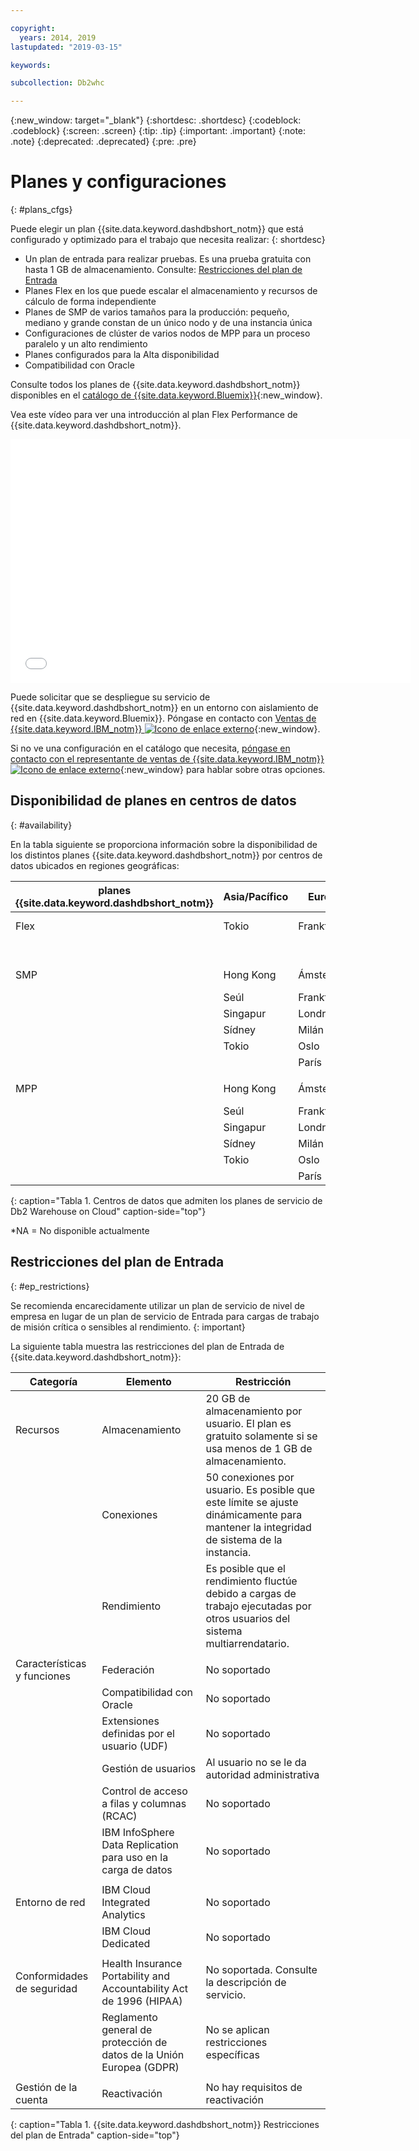 ```yaml
---

copyright:
  years: 2014, 2019
lastupdated: "2019-03-15"

keywords:

subcollection: Db2whc

---
```


<!-- Attribute definitions --> 
{:new_window: target="_blank"}
{:shortdesc: .shortdesc}
{:codeblock: .codeblock}
{:screen: .screen}
{:tip: .tip}
{:important: .important}
{:note: .note}
{:deprecated: .deprecated}
{:pre: .pre}

# Planes y configuraciones
{: #plans_cfgs}

Puede elegir un plan {{site.data.keyword.dashdbshort_notm}} que está configurado y optimizado para el trabajo que necesita realizar:
{: shortdesc}

   * Un plan de entrada para realizar pruebas. Es una prueba gratuita con hasta 1 GB de almacenamiento. Consulte: [Restricciones del plan de Entrada](#ep_restrictions)
   * Planes Flex en los que puede escalar el almacenamiento y recursos de cálculo de forma independiente
   * Planes de SMP de varios tamaños para la producción: pequeño, mediano y grande constan de un único nodo y de una instancia única
   * Configuraciones de clúster de varios nodos de MPP para un proceso paralelo y un alto rendimiento
   * Planes configurados para la Alta disponibilidad
   * Compatibilidad con Oracle

Consulte todos los planes de {{site.data.keyword.dashdbshort_notm}} disponibles en el [catálogo de {{site.data.keyword.Bluemix}}](https://cloud.ibm.com/catalog/services/db2-warehouse){:new_window}.
<!--   * Plans configured for data warehouse and online analytical processing (OLAP) workloads: [{{site.data.keyword.dashdbshort_notm}}](https://console.bluemix.net/catalog/services/db2-warehouse){:new_window} -->
<!--   * Plans configured for high-speed, transactional processing (OLTP): [{{site.data.keyword.dashdbshort_notm}} for Transactions](https://console.ng.bluemix.net/catalog/services/dashdb-for-transactions-sql-database){:new_window} -->

Vea este vídeo para ver una introducción al plan Flex Performance de {{site.data.keyword.dashdbshort_notm}}.

<iframe class="embed-responsive-item" id="youtubeplayer" title="Creación de una conexión desde Cognos Analytics" type="text/html" width="640" height="390" src="//www.youtube.com/embed/59PKSnzNQAg?rel=0" frameborder="0" webkitallowfullscreen mozallowfullscreen allowfullscreen> </iframe>

Puede solicitar que se despliegue su servicio de {{site.data.keyword.dashdbshort_notm}} en un entorno con aislamiento de red en {{site.data.keyword.Bluemix}}. Póngase en contacto con [Ventas de {{site.data.keyword.IBM_notm}} ![Icono de enlace externo](../../icons/launch-glyph.svg "Icono de enlace externo")](https://www.ibm.com/connect/ibm/us/en/?lnk=fcw){:new_window}.

Si no ve una configuración en el catálogo que necesita, [póngase en contacto con el representante de ventas de {{site.data.keyword.IBM_notm}} ![Icono de enlace externo](../../icons/launch-glyph.svg "Icono de enlace externo")](https://www.ibm.com/connect/ibm/us/en/?lnk=fcw){:new_window} para hablar sobre otras opciones.

## Disponibilidad de planes en centros de datos
{: #availability}

En la tabla siguiente se proporciona información sobre la disponibilidad de los distintos planes {{site.data.keyword.dashdbshort_notm}} por centros de datos ubicados en regiones geográficas:

| planes {{site.data.keyword.dashdbshort_notm}} | Asia/Pacífico | Europa    | América del Norte/Centroamérica     | América del Sur |
|------------------------------|--------------|-----------|---------------------------|---------------|
| Flex                         | Tokio        | Frankfurt | Washington D.C. (us-east) | *ND           |
|                              |              |           | Dallas (us-south)         |               |  
|      |||||
| SMP                          | Hong Kong    | Ámsterdam | Washington D.C. (us-east) | São Paulo     |
|                              | Seúl        | Frankfurt | Dallas (us-south)         |               | 
|                              | Singapur    | Londres    | Montreal                  |               | 
|                              | Sídney       | Milán     | Querétaro                 |               | 
|                              | Tokio        | Oslo      | Toronto                   |               | 
|                              |              | París     |                           |               |
|      |||||
| MPP                          | Hong Kong    | Ámsterdam | Washington D.C. (us-east) | São Paulo     |
|                              | Seúl        | Frankfurt | Dallas (us-south)         |               | 
|                              | Singapur    | Londres    | Montreal                  |               | 
|                              | Sídney       | Milán     | Querétaro                 |               | 
|                              | Tokio        | Oslo      | Toronto                   |               | 
|                              |              | París     |                           |               |
{: caption="Tabla 1. Centros de datos que admiten los planes de servicio de Db2 Warehouse on Cloud" caption-side="top"}

*NA = No disponible actualmente

## Restricciones del plan de Entrada
{: #ep_restrictions}

Se recomienda encarecidamente utilizar un plan de servicio de nivel de empresa en lugar de un plan de servicio de Entrada para cargas de trabajo de misión crítica o sensibles al rendimiento. 
{: important}

La siguiente tabla muestra las restricciones del plan de Entrada de {{site.data.keyword.dashdbshort_notm}}:

| Categoría | Elemento | Restricción | 
|----------|------|-------------|
| Recursos | Almacenamiento | 20 GB de almacenamiento por usuario. El plan es gratuito solamente si se usa menos de 1 GB de almacenamiento. |
|  | Conexiones | 50 conexiones por usuario. Es posible que este límite se ajuste dinámicamente para mantener la integridad de sistema de la instancia. |
|  | Rendimiento | Es posible que el rendimiento fluctúe debido a cargas de trabajo ejecutadas por otros usuarios del sistema multiarrendatario. |
|  |  |
| Características y funciones | Federación | No soportado |
|  | Compatibilidad con Oracle | No soportado |
|  | Extensiones definidas por el usuario (UDF) | No soportado |
|  | Gestión de usuarios | Al usuario no se le da autoridad administrativa |
|  | Control de acceso a filas y columnas (RCAC) | No soportado |
|  | IBM InfoSphere Data Replication para uso en la carga de datos | No soportado |
|  |  |
| Entorno de red | IBM Cloud Integrated Analytics | No soportado |
|  | IBM Cloud Dedicated | No soportado |
|  |  |
| Conformidades de seguridad | Health Insurance Portability and Accountability Act de 1996 (HIPAA) | No soportada. Consulte la descripción de servicio. |
|  | Reglamento general de protección de datos de la Unión Europea (GDPR) | No se aplican restricciones específicas |
|  |  |
| Gestión de la cuenta | Reactivación | No hay requisitos de reactivación |
{: caption="Tabla 1. {{site.data.keyword.dashdbshort_notm}} Restricciones del plan de Entrada" caption-side="top"}
